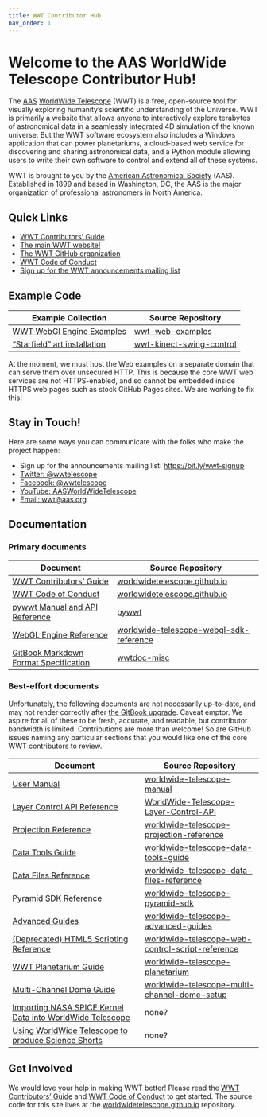 ```yaml
---
title: WWT Contributor Hub
nav_order: 1
---
```


<!-- See README.md for how to preview this file when making edits -->

# Welcome to the AAS WorldWide Telescope Contributor Hub!

The [AAS](https://aas.org/)
[WorldWide Telescope](http://www.worldwidetelescope.org) (WWT) is a free,
open-source tool for visually exploring humanity’s scientific understanding of
the Universe. WWT is primarily a website that allows anyone to interactively
explore terabytes of astronomical data in a seamlessly integrated 4D
simulation of the known universe. But the WWT software ecosystem also includes
a Windows application that can power planetariums, a cloud-based web service
for discovering and sharing astronomical data, and a Python module allowing
users to write their own software to control and extend all of these systems.

WWT is brought to you by the [American Astronomical Society](https://aas.org/)
(AAS). Established in 1899 and based in Washington, DC, the AAS is the major
organization of professional astronomers in North America.

## Quick Links

- [WWT Contributors’ Guide]
- [The main WWT website!](http://www.worldwidetelescope.org/)
- [The WWT GitHub organization](https://github.com/WorldWideTelescope)
- [WWT Code of Conduct]
- [Sign up for the WWT announcements mailing list](https://bit.ly/wwt-signup)


## Example Code

| Example Collection | Source Repository |
|-- | -- |
| [WWT WebGl Engine Examples] | [wwt-web-examples] |
| [“Starfield” art installation] | [wwt-kinect-swing-control] |

[WWT WebGl Engine Examples]: http://webhosted.wwt-forum.org/webengine-examples/
[“Starfield” art installation]: https://muda.co/starfield/

[wwt-web-examples]: https://github.com/WorldWideTelescope/wwt-web-examples/
[wwt-kinect-swing-control]: https://github.com/WorldWideTelescope/wwt-kinect-swing-control/

At the moment, we must host the Web examples on a separate domain that can
serve them over unsecured HTTP. This is because the core WWT web services are
not HTTPS-enabled, and so cannot be embedded inside HTTPS web pages such as
stock GitHub Pages sites. We are working to fix this!


## Stay in Touch!

Here are some ways you can communicate with the folks who make the project
happen:

- Sign up for the announcements mailing list: <https://bit.ly/wwt-signup>
- [Twitter: @wwtelescope](https://twitter.com/wwtelescope)
- [Facebook: @wwtelescope](https://www.facebook.com/wwtelescope/)
- [YouTube: AASWorldWideTelescope](https://www.youtube.com/c/AASWorldWideTelescope)
- [Email: wwt@aas.org](mailto:wwt@aas.org)


## Documentation

### Primary documents

| Document | Source Repository |
|-- | -- |
| [WWT Contributors’ Guide] | [worldwidetelescope.github.io] |
| [WWT Code of Conduct] | [worldwidetelescope.github.io] |
| [pywwt Manual and API Reference] | [pywwt] |
| [WebGL Engine Reference] | [worldwide-telescope-webgl-sdk-reference] |
| [GitBook Markdown Format Specification] | [wwtdoc-misc] |

[WWT Contributors’ Guide]: ./CONTRIBUTING.md
[WWT Code of Conduct]: ./CODE_OF_CONDUCT.md
[pywwt Manual and API Reference]: https://pywwt.readthedocs.io/
[WebGL Engine Reference]: https://worldwidetelescope.gitbook.io/webgl-engine-reference/
[GitBook Markdown Format Specification]: https://worldwidetelescope.gitbook.io/miscellaneous/documents/gitbook-spec

[worldwidetelescope.github.io]: https://github.com/WorldWideTelescope/worldwidetelescope.github.io
[pywwt]: https://github.com/WorldWideTelescope/pywwt
[worldwide-telescope-webgl-sdk-reference]: https://github.com/WorldWideTelescope/worldwide-telescope-webgl-sdk-reference
[wwtdoc-misc]: https://github.com/WorldWideTelescope/wwtdoc-misc

### Best-effort documents

Unfortunately, the following documents are not necessarily up-to-date, and may
not render correctly after
[the GitBook upgrade](https://docs.gitbook.com/v2-changes). Caveat emptor. We
aspire for all of these to be fresh, accurate, and readable, but contributor
bandwidth is limited. Contributions are more than welcome! So are GitHub
issues naming any particular sections that you would like one of the core WWT
contributors to review.

| Document | Source Repository |
|-- | -- |
| [User Manual] | [worldwide-telescope-manual] |
| [Layer Control API Reference] | [WorldWide-Telescope-Layer-Control-API] |
| [Projection Reference] | [worldwide-telescope-projection-reference] |
| [Data Tools Guide] | [worldwide-telescope-data-tools-guide] |
| [Data Files Reference] | [worldwide-telescope-data-files-reference] |
| [Pyramid SDK Reference] | [worldwide-telescope-pyramid-sdk] |
| [Advanced Guides] | [worldwide-telescope-advanced-guides] |
| [(Deprecated) HTML5 Scripting Reference] | [worldwide-telescope-web-control-script-reference] |
| [WWT Planetarium Guide] | [worldwide-telescope-planetarium] |
| [Multi-Channel Dome Guide] | [worldwide-telescope-multi-channel-dome-setup] |
| [Importing NASA SPICE Kernel Data into WorldWide Telescope] | none? |
| [Using WorldWide Telescope to produce Science Shorts] | none? |

[User Manual]: https://worldwidetelescope.gitbook.io/user-manual/
[Layer Control API Reference]: https://worldwidetelescope.gitbook.io/layer-control-reference/
[Projection Reference]: https://worldwidetelescope.gitbook.io/projection-reference/
[Data Tools Guide]: https://worldwidetelescope.gitbook.io/data-tools-guide/
[Data Files Reference]: https://worldwidetelescope.gitbook.io/data-files-reference/
[Pyramid SDK Reference]: https://worldwidetelescope.gitbook.io/pyramid-sdk-reference/
[Advanced Guides]: https://worldwidetelescope.gitbook.io/advanced-guides/
[(Deprecated) HTML5 Scripting Reference]: https://worldwidetelescope.gitbook.io/html5-control-reference/
[WWT Planetarium Guide]: https://worldwidetelescope.gitbook.io/planetarium-guide/
[Multi-Channel Dome Guide]: https://worldwidetelescope.gitbook.io/multi-channel-dome-setup/
[Importing NASA SPICE Kernel Data into WorldWide Telescope]: https://astrodavid.gitbook.io/importing-spice-kernel-data-to-worldwide-telescop/
[Using WorldWide Telescope to produce Science Shorts]: https://doctorspaceman.gitbook.io/using-worldwide-telescope-to-produce-science-shor/

[worldwide-telescope-manual]: https://github.com/WorldWideTelescope/worldwide-telescope-manual
[WorldWide-Telescope-Layer-Control-API]: https://github.com/WorldWideTelescope/WorldWide-Telescope-Layer-Control-API
[worldwide-telescope-projection-reference]: https://github.com/WorldWideTelescope/worldwide-telescope-projection-reference
[worldwide-telescope-data-tools-guide]: https://github.com/WorldWideTelescope/worldwide-telescope-data-tools-guide
[worldwide-telescope-data-files-reference]: https://github.com/WorldWideTelescope/worldwide-telescope-data-files-reference
[worldwide-telescope-pyramid-sdk]: https://github.com/WorldWideTelescope/worldwide-telescope-pyramid-sdk
[worldwide-telescope-advanced-guides]: https://github.com/WorldWideTelescope/worldwide-telescope-advanced-guides
[worldwide-telescope-web-control-script-reference]: https://github.com/WorldWideTelescope/worldwide-telescope-web-control-script-reference
[worldwide-telescope-planetarium]: https://github.com/WorldWideTelescope/worldwide-telescope-planetarium
[worldwide-telescope-multi-channel-dome-setup]: https://github.com/WorldWideTelescope/worldwide-telescope-multi-channel-dome-setup
[worldwidetelescope.github.io]: https://github.com/WorldWideTelescope/worldwidetelescope.github.io

## Get Involved

We would love your help in making WWT better! Please read the
[WWT Contributors’ Guide] and [WWT Code of Conduct] to get started. The source
code for this site lives at the [worldwidetelescope.github.io] repository.
